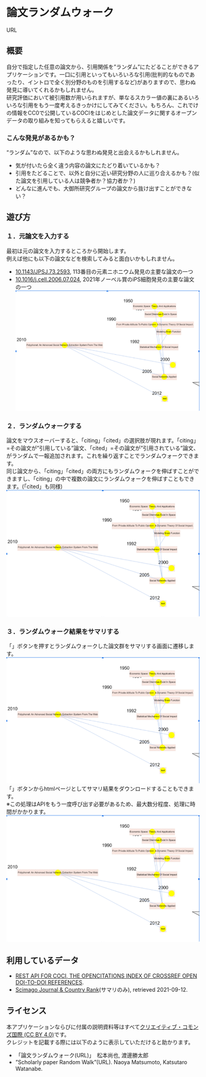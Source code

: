 # 論文ランダムウォーク
URL
## 概要
自分で指定した任意の論文から、引用関係を”ランダム”にたどることができるアプリケーションです。一口に引用といってもいろいろな引用(批判的なものであったり、イントロで全く別分野のものを引用するなど)がありますので、思わぬ発見に導いてくれるかもしれません。  
研究評価において被引用数が用いられますが、単なるスカラー値の裏にあるいろいろな引用をもう一度考えるきっかけにしてみてください。もちろん、これでけの情報をCC0で公開しているCOCIをはじめとした論文データに関するオープンデータの取り組みを知ってもらえると嬉しいです。
### こんな発見があるかも？
“ランダム”なので、以下のような思わぬ発見と出会えるかもしれません。  
- 気が付いたら全く違う内容の論文にたどり着いているかも？
- 引用をたどることで、以外と自分に近い研究分野の人に巡り合えるかも？(似た論文を引用している人は競争者か？協力者か？)
- どんなに進んでも、大御所研究グループの論文から抜け出すことができない？

## 遊び方
### １．元論文を入力する
最初は元の論文を入力するところから開始します。  
例えば他にも以下の論文などを検索してみると面白いかもしれません。  
- [10.1143/JPSJ.73.2593](https://doi.org/10.1143/JPSJ.73.2593), 113番目の元素ニホニウム発見の主要な論文の一つ
- [10.1016/j.cell.2006.07.024](https://doi.org/10.1016/j.cell.2006.07.024), 2021年ノーベル賞のiPS細胞発見の主要な論文の一つ
![image1](image1.png)

### ２．ランダムウォークする
論文をマウスオーバーすると、「citing」「cited」の選択肢が現れます。「citing」=その論文が”引用している”論文、「cited」=その論文が”引用されている”論文、がランダムで一報追加されます。これを繰り返すことでランダムウォークできます。  
同じ論文から、「citing」「cited」の両方にもランダムウォークを伸ばすことができますし、「citing」の中で複数の論文にランダムウォークを伸ばすこともできます。(「cited」も同様)
![image1](image1.png)

### ３．ランダムウォーク結果をサマリする
「」ボタンを押すとランダムウォークした論文群をサマリする画面に遷移します。  
![image1](image1.png)
「」ボタンからhtmlページとしてサマリ結果をダウンロードすることもできます。  
※この処理はAPIをもう一度呼び出す必要があるため、最大数分程度、処理に時間がかかります。
![image1](image1.png)

## 利用しているデータ
- [REST API FOR COCI, THE OPENCITATIONS INDEX OF CROSSREF OPEN DOI-TO-DOI REFERENCES](https://opencitations.net/index/coci/api/v1).
- [Scimago Journal & Country Rank](http://www.scimagojr.com/)(サマリのみ), retrieved 2021-09-12.

## ライセンス
本アプリケーションならびに付属の説明資料等はすべて[クリエイティブ・コモンズ国際 (CC BY 4.0)](https://creativecommons.org/licenses/by/4.0/deed.ja)です。  
クレジットを記載する際には以下のように表示していただけると助かります。
- 「論文ランダムウォーク(URL)」　松本尚也, 渡邊勝太郎
- ”Scholarly paper Random Walk”(URL). Naoya Matsumoto, Katsutaro Watanabe.
